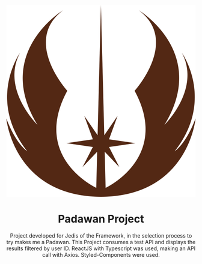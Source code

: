 <div align="center">

![Jedi Logo](./src/assets/jedilogo.svg)

<h1>Padawan Project</h1>

<p>
Project developed for Jedis of the Framework, in the selection process to try makes me a Padawan. This Project consumes a test API and displays the results filtered by user ID. ReactJS with Typescript was used, making an API call with Axios. Styled-Components were used.<p>

</div>
